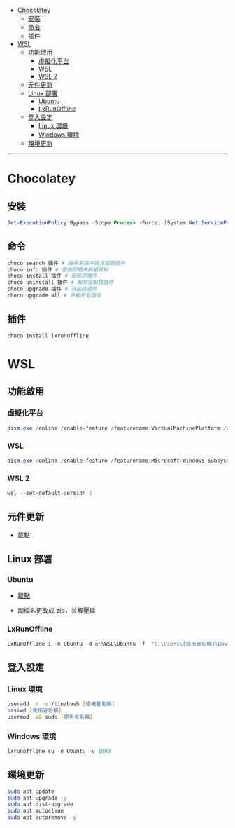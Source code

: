 <!-- vim-markdown-toc GFM -->

+ [Chocolatey](#chocolatey)
    * [安裝](#安裝)
    * [命令](#命令)
    * [插件](#插件)
+ [WSL](#wsl)
    * [功能啟用](#功能啟用)
        - [虛擬化平台](#虛擬化平台)
        - [WSL](#wsl-1)
        - [WSL 2](#wsl-2)
    * [元件更新](#元件更新)
    * [Linux 部署](#linux-部署)
        - [Ubuntu](#ubuntu)
        - [LxRunOffline](#lxrunoffline)
    * [登入設定](#登入設定)
        - [Linux 環境](#linux-環境)
        - [Windows 環境](#windows-環境)
    * [環境更新](#環境更新)

<!-- vim-markdown-toc -->

---

# Chocolatey

## 安裝

```powershell
Set-ExecutionPolicy Bypass -Scope Process -Force; [System.Net.ServicePointManager]::SecurityProtocol = [System.Net.ServicePointManager]::SecurityProtocol -bor 3072; iex ((New-Object System.Net.WebClient).DownloadString('https://community.chocolatey.org/install.ps1'))
```

## 命令

```powershell
choco search 插件 # 搜尋某插件與其相關插件
choco info 插件 # 查詢該插件詳細資料
choco install 插件 # 安裝該插件
choco uninstall 插件 # 解除安裝該插件
choco upgrade 插件 # 升級該插件
choco upgrade all # 升級所有插件
```

## 插件

```powershell
choco install lxrunoffline
```

# WSL

## 功能啟用

### 虛擬化平台

```powershell
dism.exe /online /enable-feature /featurename:VirtualMachinePlatform /all /norestart
```

### WSL

```powershell
dism.exe /online /enable-feature /featurename:Microsoft-Windows-Subsystem-Linux /all /norestart
```

### WSL 2

```powershell
wsl --set-default-version 2
```

## 元件更新

-   [載點](https://wslstorestorage.blob.core.windows.net/wslblob/wsl_update_x64.msi)

## Linux 部署

### Ubuntu

-   [載點](https://aka.ms/wsl-ubuntu-1804)

-   副檔名更改成 zip，並解壓縮

### LxRunOffline

```powershell
LxRunOffline i -n Ubuntu -d e:\WSL\Ubuntu -f  "C:\Users\[使用者名稱]\Downloads\Ubuntu_1804.2019.522.0_x64\install.tar.gz" -s
```

## 登入設定

### Linux 環境

```zsh
useradd -m -s /bin/bash [使用者名稱]
passwd [使用者名稱]
usermod -aG sudo [使用者名稱]
```

### Windows 環境

```powershell
lxrunoffline su -n Ubuntu -v 1000
```

## 環境更新

```zsh
sudo apt update
sudo apt upgrade -y
sudo apt dist-upgrade
sudo apt autoclean
sudo apt autoremove -y
```
